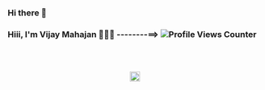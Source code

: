### Hi there 👋

### Hiii, I'm Vijay Mahajan 👋🏾‍💻		--------==>	![Profile Views Counter](https://komarev.com/ghpvc/?username=CrazyIndianDeveloper&label=PROFILE+VIEWS&color=green) </pre>


<br />
<br />

<p align="center">
	<a href="https://github.com/CrazyIndianDeveloper"><img src="https://img.shields.io/github/followers/CrazyIndianDeveloper.svg?label=GitHub&style=social" alt="GitHub" height="20"></a>
</p>

<!--
**CrazyIndianDeveloper/CrazyIndianDeveloper** is a ✨ _special_ ✨ repository because its `README.md` (this file) appears on your GitHub profile.
<!--
- 🔭 I’m currently working on ...
Here are some ideas to get you started:


- 🌱 I’m currently learning ...
- 👯 I’m looking to collaborate on ...
- 🤔 I’m looking for help with ...
- 💬 Ask me about ...
- 📫 How to reach me: ...
- 😄 Pronouns: ...
- ⚡ Fun fact: ...
-->
